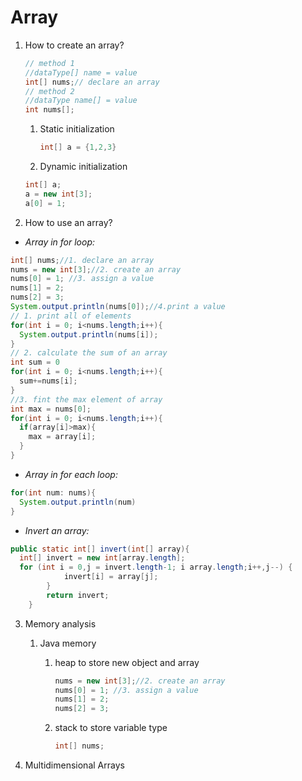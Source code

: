 # Array

1. How to create an array?

   ```java 
   // method 1
   //dataType[] name = value
   int[] nums;// declare an array
   // method 2
   //dataType name[] = value
   int nums[];
   ```

     1. Static initialization

        ```java 
        int[] a = {1,2,3}
        ```

   2.  Dynamic initialization

      ```java
      int[] a;
      a = new int[3];
      a[0] = 1;
      ```

      

2. How to use an array?

- *Array in for loop:*

```java
int[] nums;//1. declare an array
nums = new int[3];//2. create an array
nums[0] = 1; //3. assign a value
nums[1] = 2;
nums[2] = 3;
System.output.println(nums[0]);//4.print a value
// 1. print all of elements 
for(int i = 0; i<nums.length;i++){
  System.output.println(nums[i]);
}
// 2. calculate the sum of an array
int sum = 0
for(int i = 0; i<nums.length;i++){
  sum+=nums[i];
}
//3. fint the max element of array
int max = nums[0];
for(int i = 0; i<nums.length;i++){
  if(array[i]>max){
    max = array[i];
  }
}
```

- *Array in for each loop:*

```java
for(int num: nums){
  System.output.println(num)
}
```

- *Invert an array:*

```java
public static int[] invert(int[] array){
  int[] invert = new int[array.length];
  for (int i = 0,j = invert.length-1; i array.length;i++,j--) {
            invert[i] = array[j];
        }
        return invert;
    }
```

3. Memory analysis

   1. Java memory

      1. heap to store new object and array 

         ```java
         nums = new int[3];//2. create an array
         nums[0] = 1; //3. assign a value
         nums[1] = 2;
         nums[2] = 3;
         ```

         

      2. stack to store variable type

         ```java
         int[] nums;
         ```

4. Multidimensional Arrays